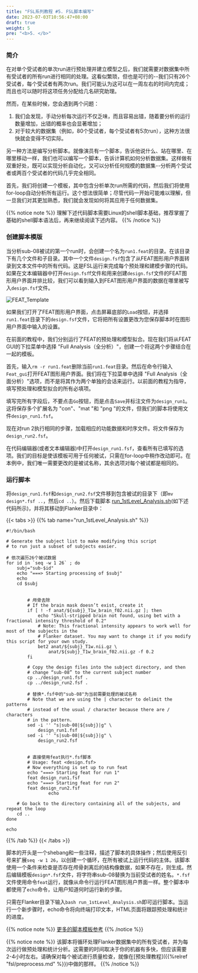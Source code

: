 ```yaml
---
title: "FSL系列教程 #5. FSL脚本编写"
date: 2023-07-03T10:56:47+08:00
draft: true
weight: 5
pre: "<b>5. </b>"
---
```



### 简介
在对单个受试者的单次run进行预处理并建立模型之后，我们就需要对数据集中所有受试者的所有run进行相同的处理。这看似繁琐，但也是可行的--我们只有26个受试者，每个受试者有两次run。我们可能认为这可以在一周左右的时间内完成；而且也可以随时将这项任务分配给几名研究助理。

然而，在某些时候，您会遇到两个问题：

1. 我们会发现，手动分析每次运行不仅乏味，而且容易出错，随着要分析的运行数量增加，出错的概率也会显著增加；
2. 对于较大的数据集（例如，80个受试者，每个受试者有5次run），这种方法很快就会变得不切实际。
   
另一种方法是编写分析脚本。就像演员有一个脚本，告诉他说什么、站在哪里、在哪里移动一样，我们也可以编写一个脚本，告诉计算机如何分析数据集。这样做有双重好处，既可以实现分析自动化，又可以分析任何规模的数据集--分析两个受试者或两百个受试者的代码几乎完全相同。

首先，我们将创建一个模板，其中包含分析单次run所需的代码，然后我们将使用for-loop自动分析所有运行。这个想法很简单；尽管代码一开始可能难以理解，但一旦我们对其更加熟悉，我们就会发现如何将其应用于任何数据集。

{{% notice note %}}
理解下述代码脚本需要Linux的shell脚本基础，推荐掌握了基础的shell脚本语法后，再来继续阅读下述内容。
{{% /notice %}}

### 创建脚本模版
当分析sub-08被试的第一个run时，会创建一个名为`run1.feat`的目录。在该目录下有几个文件和子目录。其中一个文件`design.fsf`包含了从FEAT图形用户界面转录到文本文件中的所有代码。这是FSL运行来完成每个预处理和建模步骤的代码。如果在文本编辑器中打开`design.fsf`f文件和用来创建`design.fsf`文件的FEAT图形用户界面并排比较，我们可以看到输入到FEAT图形用户界面的数据在哪里被写入`design.fsf`文件。

![FEAT_Template](/fsl/images/05_FEAT_Design_File.webp)

如果我们打开了FEAT图形用户界面，点击屏幕底部的`Load`按钮，并选择`run1.feat`目录下的`design.fsf`文件，它将把所有设置更改为您保存脚本时在图形用户界面中输入的设置。

在前面的教程中，我们分别运行了FEAT的预处理和模型拟合。现在我们将从FEAT GUI的下拉菜单中选择 "Full Analysis（全分析）"，创建一个将这两个步骤结合在一起的模板。

首先，输入`rm -r run1.feat`删除当前`run1.feat`目录。然后在命令行输入`Feat_gui`打开FEAT图形用户界面。我们将在下拉菜单中选择 "Full Analysis（全面分析）"选项，而不是将其作为两个单独的会话来运行。以前面的教程为指导，填写预处理和模型拟合的所有必填项。

填写完所有字段后，不要点击`Go`按钮，而是点击`Save`并标注文件为`design_run1`。这将保存多个扩展名为 "con"、"mat "和 "png "的文件，但我们的脚本将使用文件`design_run1.fsf`。

现在对run 2执行相同的步骤，加载相应的功能数据和时序文件。将文件保存为`design_run2.fsf`。


在代码编辑器(或者文本编辑器)中打开`design_run1.fsf`，查看所有已填写的选项。我们的目标是使该模板可用于任何被试，只需在for-loop中稍作改动即可。在本例中，我们唯一需要更改的是被试名称，其余选项对每个被试都是相同的。



### 运行脚本
将`design_run1.fsf`和`design_run2.fsf`文件移到包含被试的目录下（即`mv design*.fsf ..`，然后`cd ..`）。然后下载脚本 [run_1stLevel_Analysis.sh](https://github.com/andrewjahn/FSL_Scripts/blob/master/run_1stLevel_Analysis.sh)(如下述代码所示)，并将其移动到Flanker目录中：

{{< tabs >}}
{{% tab name="run_1stLevel_Analysis.sh" %}}
```shell
#!/bin/bash

# Generate the subject list to make modifying this script
# to run just a subset of subjects easier.

# 依次遍历26个被试数据
for id in `seq -w 1 26` ; do
    subj="sub-$id"
    echo "===> Starting processing of $subj"
    echo
    cd $subj


        # 颅骨去除
        # If the brain mask doesn’t exist, create it
        if [ ! -f anat/${subj}_T1w_brain_f02.nii.gz ]; then
            echo "Skull-stripped brain not found, using bet with a fractional intensity threshold of 0.2"
            # Note: This fractional intensity appears to work well for most of the subjects in the
            # Flanker dataset. You may want to change it if you modify this script for your own study.
            bet2 anat/${subj}_T1w.nii.gz \
                anat/${subj}_T1w_brain_f02.nii.gz -f 0.2
        fi

        # Copy the design files into the subject directory, and then
        # change “sub-08” to the current subject number
        cp ../design_run1.fsf .
        cp ../design_run2.fsf .

        # 替换*.fsf中的"sub-08"为当前需要处理的被试名称
        # Note that we are using the | character to delimit the patterns
        # instead of the usual / character because there are / characters
        # in the pattern.
        sed -i '' "s|sub-08|${subj}|g" \
            design_run1.fsf
        sed -i '' "s|sub-08|${subj}|g" \
            design_run2.fsf


        # 直接使用feat执行*.fsf脚本
        # Usage: feat <design.fsf>
        # Now everything is set up to run feat
        echo "===> Starting feat for run 1"
        feat design_run1.fsf
        echo "===> Starting feat for run 2"
        feat design_run2.fsf
                echo

    # Go back to the directory containing all of the subjects, and repeat the loop
    cd ..
done

echo
```
{{% /tab %}}
{{< /tabs >}}

脚本的开头是一个shebang和一些注释，描述了脚本的具体操作；然后使用反引号来扩展`seq -w 1 26`，以创建一个循环，在所有被试上运行代码的主体。该脚本使用一个条件来检查是否存在颅骨剥离后的结构像数据，如果不存在，则生成。然后编辑模板`design*.fsf`文件，将字符串sub-08替换为当前受试者的姓名。`*.fsf`文件使用命令`feat`运行，就像从命令行运行FEAT图形用户界面一样。整个脚本中都使用了`echo`命令，让用户知道何时运行新的步骤。

只需在Flanker目录下输入`bash run_1stLevel_Analysis.sh`即可运行脚本。当运行一个新步骤时，echo命令将向终端打印文本，HTML页面将跟踪预处理和统计的进度。


{{% notice note %}}
[更多的脚本模板参考](https://github.com/andrewjahn/FSL_Scripts)
{{% /notice %}}

{{% notice note %}}
该脚本将循环处理Flanker数据集中的所有受试者，并为每次运行做预处理和统计分析。这需要的时间取决于你的机器有多快，但应该需要2-4小时左右。请确保对每个被试进行质量检查，就像在[预处理教程]({{%relref "fsl/preprocess.md" %}})中做的那样。
{{% /notice %}}

